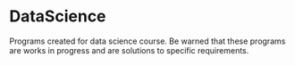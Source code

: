 # DataScience
Programs created for data science course. Be warned that these programs are works in progress and are solutions to specific requirements.  
